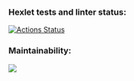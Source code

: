 ### Hexlet tests and linter status:
[![Actions Status](https://github.com/mrandrewer/frontend-project-44/workflows/hexlet-check/badge.svg)](https://github.com/mrandrewer/frontend-project-44/actions)

### Maintainability:
<a href="https://codeclimate.com/github/mrandrewer/frontend-project-44/maintainability"><img src="https://api.codeclimate.com/v1/badges/3e157f01dcc1f8575e2c/maintainability" /></a>